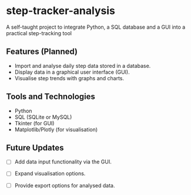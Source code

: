# step-tracker-analysis
A self-taught project to integrate Python, a SQL database and a GUI into a practical step-tracking tool

## Features (Planned)
- Import and analyse daily step data stored in a database.
- Display data in a graphical user interface (GUI).
- Visualise step trends with graphs and charts.

## Tools and Technologies
- Python
- SQL (SQLite or MySQL)
- Tkinter (for GUI)
- Matplotlib/Plotly (for visualisation)

## Future Updates
- [ ] Add data input functionality via the GUI.
- [ ] Expand visualisation options.
- [ ] Provide export options for analysed data.

